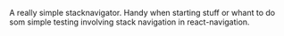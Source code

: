 A really simple stacknavigator. Handy when starting stuff or whant to do som simple testing involving stack navigation in react-navigation.